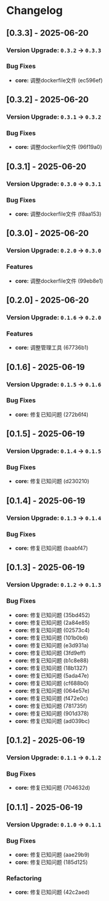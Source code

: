 # Changelog

## [0.3.3] - 2025-06-20

### Version Upgrade: `0.3.2` → `0.3.3`

### Bug Fixes
- **core:** 调整dockerfile文件 (ec596ef)

## [0.3.2] - 2025-06-20

### Version Upgrade: `0.3.1` → `0.3.2`

### Bug Fixes
- **core:** 调整dockerfile文件 (96f19a0)

## [0.3.1] - 2025-06-20

### Version Upgrade: `0.3.0` → `0.3.1`

### Bug Fixes
- **core:** 调整dockerfile文件 (f8aa153)

## [0.3.0] - 2025-06-20

### Version Upgrade: `0.2.0` → `0.3.0`

### Features
- **core:** 调整dockerfile文件 (99eb8e1)

## [0.2.0] - 2025-06-20

### Version Upgrade: `0.1.6` → `0.2.0`

### Features
- **core:** 调整管理工具 (67736b1)

## [0.1.6] - 2025-06-19

### Version Upgrade: `0.1.5` → `0.1.6`

### Bug Fixes
- **core:** 修复已知问题 (272b6f4)

## [0.1.5] - 2025-06-19

### Version Upgrade: `0.1.4` → `0.1.5`

### Bug Fixes
- **core:** 修复已知问题 (d230210)

## [0.1.4] - 2025-06-19

### Version Upgrade: `0.1.3` → `0.1.4`

### Bug Fixes
- **core:** 修复已知问题 (baabf47)

## [0.1.3] - 2025-06-19

### Version Upgrade: `0.1.2` → `0.1.3`

### Bug Fixes
- **core:** 修复已知问题 (35bd452)
- **core:** 修复已知问题 (2a84e85)
- **core:** 修复已知问题 (02573c4)
- **core:** 修复已知问题 (101b0b6)
- **core:** 修复已知问题 (e3d931a)
- **core:** 修复已知问题 (3fd9eff)
- **core:** 修复已知问题 (b1c8e88)
- **core:** 修复已知问题 (18b1327)
- **core:** 修复已知问题 (5ada47e)
- **core:** 修复已知问题 (cf688b0)
- **core:** 修复已知问题 (064e57e)
- **core:** 修复已知问题 (f472e0c)
- **core:** 修复已知问题 (781735f)
- **core:** 修复已知问题 (901d378)
- **core:** 修复已知问题 (ad039bc)

## [0.1.2] - 2025-06-19

### Version Upgrade: `0.1.1` → `0.1.2`

### Bug Fixes
- **core:** 修复已知问题 (704632d)


## [0.1.1] - 2025-06-19

### Version Upgrade: `0.1.0` → `0.1.1`

### Bug Fixes
- **core:** 修复已知问题 (aae29b9)
- **core:** 修复已知问题 (185d125)

### Refactoring
- **core:** 修复已知问题 (42c2aed)